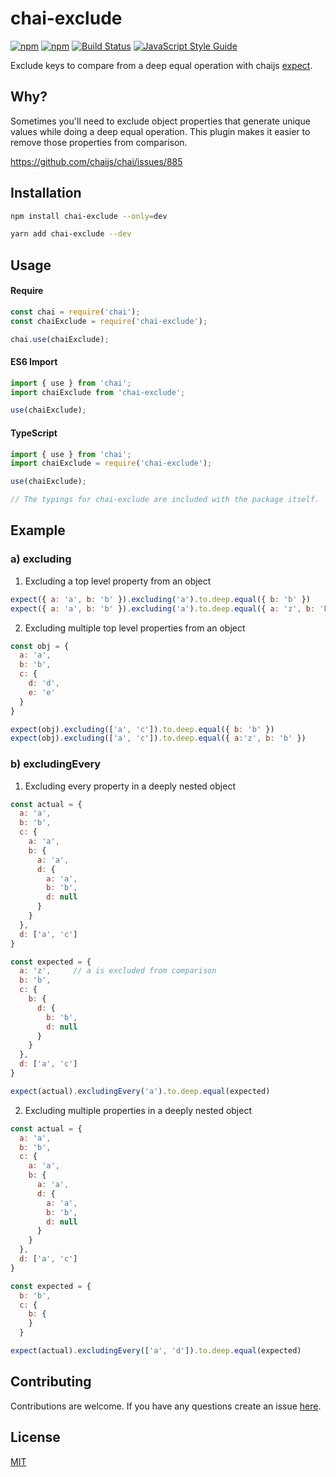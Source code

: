 # chai-exclude

[![npm](https://img.shields.io/npm/v/chai-exclude.svg)](https://www.npmjs.com/package/chai-exclude)
[![npm](https://img.shields.io/npm/dt/chai-exclude.svg)](https://www.npmjs.com/package/chai-exclude)
[![Build Status](https://travis-ci.org/mesaugat/chai-exclude.svg?branch=master)](https://travis-ci.org/mesaugat/chai-exclude)
[![JavaScript Style Guide](https://img.shields.io/badge/code_style-standard-brightgreen.svg)](https://standardjs.com)

Exclude keys to compare from a deep equal operation with chaijs [expect](http://chaijs.com/api/bdd/).

## Why?

Sometimes you'll need to exclude object properties that generate unique values while doing a deep equal operation. This plugin makes it easier to remove those properties from comparison.

https://github.com/chaijs/chai/issues/885

## Installation

```bash
npm install chai-exclude --only=dev
```

```bash
yarn add chai-exclude --dev
```

## Usage

#### Require

```js
const chai = require('chai');
const chaiExclude = require('chai-exclude');

chai.use(chaiExclude);
```

#### ES6 Import

```js
import { use } from 'chai';
import chaiExclude from 'chai-exclude';

use(chaiExclude);
```

#### TypeScript

```js
import { use } from 'chai';
import chaiExclude = require('chai-exclude');

use(chaiExclude);

// The typings for chai-exclude are included with the package itself.
```

## Example

### a) excluding

1. Excluding a top level property from an object

```js
expect({ a: 'a', b: 'b' }).excluding('a').to.deep.equal({ b: 'b' })
expect({ a: 'a', b: 'b' }).excluding('a').to.deep.equal({ a: 'z', b: 'b' })
```

2. Excluding multiple top level properties from an object

```js
const obj = {
  a: 'a',
  b: 'b',
  c: {
    d: 'd',
    e: 'e'
  }
}

expect(obj).excluding(['a', 'c']).to.deep.equal({ b: 'b' })
expect(obj).excluding(['a', 'c']).to.deep.equal({ a:'z', b: 'b' })
```

### b) excludingEvery

1. Excluding every property in a deeply nested object

```js
const actual = {
  a: 'a',
  b: 'b',
  c: {
    a: 'a',
    b: {
      a: 'a',
      d: {
        a: 'a',
        b: 'b',
        d: null
      }
    }
  },
  d: ['a', 'c']
}

const expected = {
  a: 'z',     // a is excluded from comparison
  b: 'b',
  c: {
    b: {
      d: {
        b: 'b',
        d: null
      }
    }
  },
  d: ['a', 'c']
}

expect(actual).excludingEvery('a').to.deep.equal(expected)
```

2. Excluding multiple properties in a deeply nested object

```js
const actual = {
  a: 'a',
  b: 'b',
  c: {
    a: 'a',
    b: {
      a: 'a',
      d: {
        a: 'a',
        b: 'b',
        d: null
      }
    }
  },
  d: ['a', 'c']
}

const expected = {
  b: 'b',
  c: {
    b: {
    }
  }

expect(actual).excludingEvery(['a', 'd']).to.deep.equal(expected)
```

## Contributing

Contributions are welcome. If you have any questions create an issue [here](https://github.com/mesaugat/chai-exclude/issues).

## License

[MIT](LICENSE)
